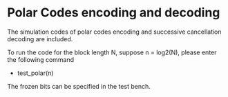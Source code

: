 Polar Codes encoding and decoding
=============================

The simulation codes of polar codes encoding and successive cancellation decoding are included.

To run the code for the block length N, suppose n = log2(N), 
please enter the following command
  * test_polar(n)

The frozen bits can be specified in the test bench.
